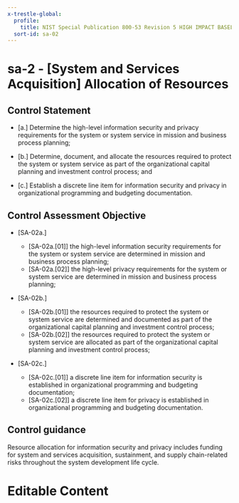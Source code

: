 ```yaml
---
x-trestle-global:
  profile:
    title: NIST Special Publication 800-53 Revision 5 HIGH IMPACT BASELINE
  sort-id: sa-02
---
```


# sa-2 - \[System and Services Acquisition\] Allocation of Resources

## Control Statement

- \[a.\] Determine the high-level information security and privacy requirements for the system or system service in mission and business process planning;

- \[b.\] Determine, document, and allocate the resources required to protect the system or system service as part of the organizational capital planning and investment control process; and

- \[c.\] Establish a discrete line item for information security and privacy in organizational programming and budgeting documentation.

## Control Assessment Objective

- \[SA-02a.\]

  - \[SA-02a.[01]\] the high-level information security requirements for the system or system service are determined in mission and business process planning;
  - \[SA-02a.[02]\] the high-level privacy requirements for the system or system service are determined in mission and business process planning;

- \[SA-02b.\]

  - \[SA-02b.[01]\] the resources required to protect the system or system service are determined and documented as part of the organizational capital planning and investment control process;
  - \[SA-02b.[02]\] the resources required to protect the system or system service are allocated as part of the organizational capital planning and investment control process;

- \[SA-02c.\]

  - \[SA-02c.[01]\] a discrete line item for information security is established in organizational programming and budgeting documentation;
  - \[SA-02c.[02]\] a discrete line item for privacy is established in organizational programming and budgeting documentation.

## Control guidance

Resource allocation for information security and privacy includes funding for system and services acquisition, sustainment, and supply chain-related risks throughout the system development life cycle.

# Editable Content

<!-- Make additions and edits below -->
<!-- The above represents the contents of the control as received by the profile, prior to additions. -->
<!-- If the profile makes additions to the control, they will appear below. -->
<!-- The above markdown may not be edited but you may edit the content below, and/or introduce new additions to be made by the profile. -->
<!-- If there is a yaml header at the top, parameter values may be edited. Use --set-parameters to incorporate the changes during assembly. -->
<!-- The content here will then replace what is in the profile for this control, after running profile-assemble. -->
<!-- The current profile has no added parts for this control, but you may add new ones here. -->
<!-- Each addition must have a heading either of the form ## Control my_addition_name -->
<!-- or ## Part a. (where the a. refers to one of the control statement labels.) -->
<!-- "## Control" parts are new parts added after the statement part. -->
<!-- "## Part" parts are new parts added into the top-level statement part with that label. -->
<!-- Subparts may be added with nested hash levels of the form ### My Subpart Name -->
<!-- underneath the parent ## Control or ## Part being added -->
<!-- See https://ibm.github.io/compliance-trestle/tutorials/ssp_profile_catalog_authoring/ssp_profile_catalog_authoring for guidance. -->
